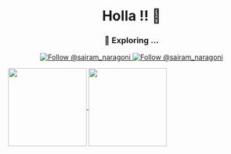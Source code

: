 <h1 align="center">
  Holla !! 👋
</h1>

<h3 align="center">
 🔭 Exploring ...
</h3>

<p align="center">
  <a href="https://twitter.com/@sairam_naragoni">
    <img src="https://img.shields.io/twitter/follow/sairam_naragoni?label=Follow%20Me&style=social" alt="Follow @sairam_naragoni" />
  </a>
  <a href="https://www.linkedin.com/in/SairamNaragoni">
    <img src="https://img.shields.io/badge/-SairamNaragoni-blue?style=flat-square&logo=Linkedin&logoColor=white&link=https://www.linkedin.com/in/SairamNaragoni" alt="Follow @sairam_naragoni" />
  </a>
</p>

<div>
<a href="https://github.com/SairamNaragoni/github-readme-stats">
  <img align="center" src="https://github-readme-stats.vercel.app/api?username=SairamNaragoni&hide=contribs,issues&show_icons=true&theme=ayu-mirage" height="160px"  />
</a>
<a href="https://github.com/SairamNaragoni/github-readme-stats">
  <img align="center" src="https://github-readme-stats.vercel.app/api/top-langs/?username=SairamNaragoni&layout=compact&theme=ayu-mirage" height="160px" />
</a>
</div>

<!---
<div align="center">  
  <a href="http://www.youtube.com/watch?feature=player_embedded&v=27gmmUd-cWI
  " ><img src="http://img.youtube.com/vi/27gmmUd-cWI/0.jpg" 
  alt="Amazon AWS Deepracer" width="320" height="240" border="10" /></a>
<div>
<!--

- 🔭 Exploring ....
- 🌱 I’m currently learning ...
- 👯 I’m looking to collaborate on ...
- 🤔 I’m looking for help with ...
- 💬 Ask me about ...
- 📫 How to reach me: ...
- 😄 Pronouns: ...
- ⚡ Fun fact: ...
-->


